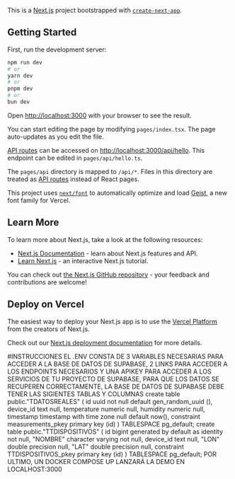 This is a [Next.js](https://nextjs.org) project bootstrapped with [`create-next-app`](https://nextjs.org/docs/pages/api-reference/create-next-app).

## Getting Started

First, run the development server:

```bash
npm run dev
# or
yarn dev
# or
pnpm dev
# or
bun dev
```

Open [http://localhost:3000](http://localhost:3000) with your browser to see the result.

You can start editing the page by modifying `pages/index.tsx`. The page auto-updates as you edit the file.

[API routes](https://nextjs.org/docs/pages/building-your-application/routing/api-routes) can be accessed on [http://localhost:3000/api/hello](http://localhost:3000/api/hello). This endpoint can be edited in `pages/api/hello.ts`.

The `pages/api` directory is mapped to `/api/*`. Files in this directory are treated as [API routes](https://nextjs.org/docs/pages/building-your-application/routing/api-routes) instead of React pages.

This project uses [`next/font`](https://nextjs.org/docs/pages/building-your-application/optimizing/fonts) to automatically optimize and load [Geist](https://vercel.com/font), a new font family for Vercel.

## Learn More

To learn more about Next.js, take a look at the following resources:

- [Next.js Documentation](https://nextjs.org/docs) - learn about Next.js features and API.
- [Learn Next.js](https://nextjs.org/learn-pages-router) - an interactive Next.js tutorial.

You can check out [the Next.js GitHub repository](https://github.com/vercel/next.js) - your feedback and contributions are welcome!

## Deploy on Vercel

The easiest way to deploy your Next.js app is to use the [Vercel Platform](https://vercel.com/new?utm_medium=default-template&filter=next.js&utm_source=create-next-app&utm_campaign=create-next-app-readme) from the creators of Next.js.

Check out our [Next.js deployment documentation](https://nextjs.org/docs/pages/building-your-application/deploying) for more details.

#INSTRUCCIONES
EL .ENV CONSTA DE 3 VARIABLES NECESARIAS PARA ACCEDER A LA BASE DE DATOS DE SUPABASE, 2 LINKS PARA ACCEDER A LOS ENDPOINTS NECESARIOS Y UNA APIKEY PARA ACCEDER A LOS SERVICIOS DE TU PROYECTO DE SUPABASE, PARA QUE LOS DATOS SE RECUPEREN CORRECTAMENTE, LA BASE DE DATOS DE SUPABASE DEBE TENER LAS SIGIENTES TABLAS Y COLUMNAS
create table public."TDATOSREALES" (
  id uuid not null default gen_random_uuid (),
  device_id text null,
  temperature numeric null,
  humidity numeric null,
  timestamp timestamp with time zone null default now(),
  constraint measurements_pkey primary key (id)
) TABLESPACE pg_default;
create table public."TTDISPOSITIVOS" (
  id bigint generated by default as identity not null,
  "NOMBRE" character varying not null,
  device_id text null,
  "LON" double precision null,
  "LAT" double precision null,
  constraint TTDISPOSITIVOS_pkey primary key (id)
) TABLESPACE pg_default;
POR ULTIMO, UN DOCKER COMPOSE UP LANZARÁ LA DEMO EN LOCALHOST:3000
